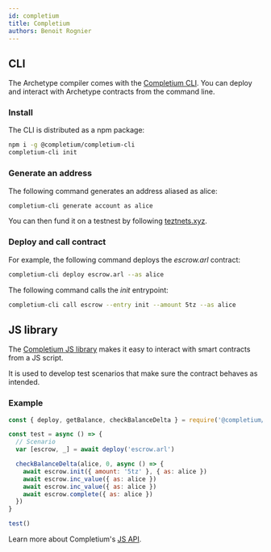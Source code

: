 ```yaml
---
id: completium
title: Completium
authors: Benoit Rognier
---
```


## CLI

The Archetype compiler comes with the [Completium CLI](https://completium.com/docs/cli). You can deploy and interact with Archetype contracts from the command line.

### Install

The CLI is distributed as a npm package:

```bash
npm i -g @completium/completium-cli
completium-cli init
```

### Generate an address

The following command generates an address aliased as alice:

```bash
completium-cli generate account as alice
```

You can then fund it on a testnest by following [teztnets.xyz](https://teztnets.xyz/).

### Deploy and call contract

For example, the following command deploys the _escrow.arl_ contract:

```bash
completium-cli deploy escrow.arl --as alice
```

The following command calls the _init_ entrypoint:

```bash
completium-cli call escrow --entry init --amount 5tz --as alice
```

## JS library

The [Completium JS library](https://completium.com/docs/cli) makes it easy to interact with smart contracts from a JS script.

It is used to develop test scenarios that make sure the contract behaves as intended.

### Example

```js
const { deploy, getBalance, checkBalanceDelta } = require('@completium/completium-cli')

const test = async () => {
  // Scenario
  var [escrow, _] = await deploy('escrow.arl')

  checkBalanceDelta(alice, 0, async () => {
    await escrow.init({ amount: '5tz' }, { as: alice })
    await escrow.inc_value({ as: alice })
    await escrow.inc_value({ as: alice })
    await escrow.complete({ as: alice })
  })
}

test()
```

Learn more about Completium's [JS API](https://completium.com/docs/cli/jslibrary).
